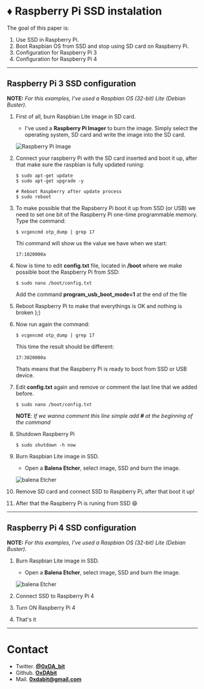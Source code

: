 <h1>&diams; Raspberry Pi SSD instalation</h1>

The goal of this paper is:
1. Use SSD in Raspberry Pi.
2. Boot Raspbian OS from SSD and stop using SD card on Raspberry Pi.
3. Configuration for Raspberry Pi 3
4. Configuration for Raspberry Pi 4

----------------------------------------------------------------------------------------------

<h2> Raspberry Pi 3 SSD configuration </h2>

**NOTE:** _For this examples, I've used a Raspbian OS (32-bit) Lite (Debian Buster)._

1. First of all, burn Raspbian Lite image in SD card.
    - I've used a **Raspberry Pi Imager** to burn the image. Simply select the operating system, SD card and write the image into the SD card.

    ![Raspberry Pi Image](https://github.com/OxDAbit/raspberry-ssd_configuration/blob/main/image/raspberry_pi_imager.png?raw=true)

2. Connect your raspberry Pi with the SD card inserted and boot it up, after that make sure the raspbian is fully updated runing:
    ```
    $ sudo apt-get update
    $ sudo apt-get upgrade -y

    # Reboot Raspberry after update process
    $ sudo reboot
    ```

3. To make possible that the Rapsberry Pi boot it up from SSD (or USB) we need to set one bit of the Raspberry Pi one-time programmable memory. 
    Type the command:
    ```
    $ vcgencmd otp_dump | grep 17
    ```

    Thi command will show us the value we have when we start:
    ```
    17:1020000a
    ```

4. Now is time to edit **config.txt** file, located in **/boot** where we make possible boot the Raspberry Pi from SSD:
    ```
    $ sudo nano /boot/config.txt 
    ```
    Add the command **program_usb_boot_mode=1** at the end of the file

5. Reboot Raspberry Pi to make that everythings is OK and nothing is broken };)
6. Now run again the command:
    ``` 
    $ vcgencmd otp_dump | grep 17
    ```

    This time the result should be different:
    ```
    17:3020000a
    ```
    Thats means that the Raspberry Pi is ready to boot from SSD or USB device.

7. Edit **config.txt** again and remove or comment the last line that we added before. 
    ```
    $ sudo nano /boot/config.txt
    ```
    **NOTE**: _If we wanna comment this line simple add **#** at the beginning of the command_

8. Shutdown Raspberry Pi
    ```
    $ sudo shutdown -h now
    ```

9. Burn Raspbian Lite image in SSD.
    - Open a **Balena Etcher**, select image, SSD and burn the image.

    ![balena Etcher](https://github.com/OxDAbit/raspberry-ssd_configuration/blob/main/image/etcher.png?raw=true)

10. Remove SD card and connect SSD to Raspberry Pi, after that boot it up!
11. After that the Raspberry Pi is runing from SSD :smile: 

----------------------------------------------------------------------------------------------

<h2> Raspberry Pi 4 SSD configuration </h2>

**NOTE:** _For this examples, I've used a Raspbian OS (32-bit) Lite (Debian Buster)._

1. Burn Raspbian Lite image in SSD.
    - Open a **Balena Etcher**, select image, SSD and burn the image.

    ![balena Etcher](https://github.com/OxDAbit/raspberry-ssd_configuration/blob/main/image/etcher.png?raw=true)

2. Connect SSD to Raspberry Pi 4
3. Turn ON Raspberry Pi 4
4. That's it 

----------------------------------------------------------------------------------------------

Contact
=======
- Twitter. [**@0xDA_bit**](https://twitter.com/0xDA_bit)
- Github. [**OxDAbit**](https://github.com/OxDAbit)
- Mail. **0xdabit@gmail.com**
